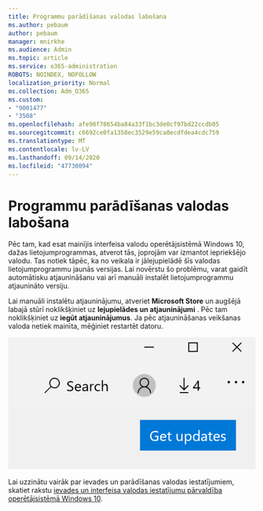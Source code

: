 ```yaml
---
title: Programmu parādīšanas valodas labošana
ms.author: pebaum
author: pebaum
manager: mnirkhe
ms.audience: Admin
ms.topic: article
ms.service: o365-administration
ROBOTS: NOINDEX, NOFOLLOW
localization_priority: Normal
ms.collection: Adm_O365
ms.custom:
- "9001477"
- "3508"
ms.openlocfilehash: afe98f78654ba84a33f1bc3de0cf97bd22ccdb05
ms.sourcegitcommit: c6692ce0fa1358ec3529e59ca0ecdfdea4cdc759
ms.translationtype: MT
ms.contentlocale: lv-LV
ms.lasthandoff: 09/14/2020
ms.locfileid: "47730094"
---
```

# <a name="fix-the-display-language-of-apps"></a>Programmu parādīšanas valodas labošana

Pēc tam, kad esat mainījis interfeisa valodu operētājsistēmā Windows 10, dažas lietojumprogrammas, atverot tās, joprojām var izmantot iepriekšējo valodu. Tas notiek tāpēc, ka no veikala ir jālejupielādē šīs valodas lietojumprogrammu jaunās versijas. Lai novērstu šo problēmu, varat gaidīt automātisku atjaunināšanu vai arī manuāli instalēt lietojumprogrammu atjaunināto versiju.

Lai manuāli instalētu atjauninājumu, atveriet **Microsoft Store** un augšējā labajā stūrī noklikšķiniet uz **lejupielādes un atjauninājumi** . Pēc tam noklikšķiniet uz **iegūt atjauninājumus**. Ja pēc atjaunināšanas veikšanas valoda netiek mainīta, mēģiniet restartēt datoru.

![Iegūstiet atjauninājumus.](media/get-updates.png)

Lai uzzinātu vairāk par ievades un parādīšanas valodas iestatījumiem, skatiet rakstu [ievades un interfeisa valodas iestatījumu pārvaldība operētājsistēmā Windows 10](https://support.microsoft.com/help/4027670/windows-10-add-and-switch-input-and-display-language-preferences).
